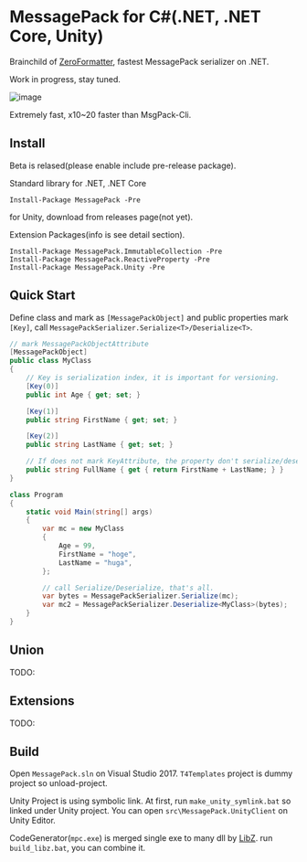 MessagePack for C#(.NET, .NET Core, Unity)
===
Brainchild of [ZeroFormatter](https://github.com/neuecc/ZeroFormatter/), fastest MessagePack serializer on .NET.

Work in progress, stay tuned.

![image](https://cloud.githubusercontent.com/assets/46207/23337257/9bf22222-fc2a-11e6-888f-20d0451a526e.png)

Extremely fast, x10~20 faster than MsgPack-Cli.

Install
---
Beta is relased(please enable include pre-release package).

Standard library for .NET, .NET Core

```
Install-Package MessagePack -Pre
```

for Unity, download from releases page(not yet).

Extension Packages(info is see detail section).

```
Install-Package MessagePack.ImmutableCollection -Pre
Install-Package MessagePack.ReactiveProperty -Pre
Install-Package MessagePack.Unity -Pre
```

Quick Start
---
Define class and mark as `[MessagePackObject]` and public properties mark `[Key]`, call `MessagePackSerializer.Serialize<T>/Deserialize<T>`. 

```csharp
// mark MessagePackObjectAttribute
[MessagePackObject]
public class MyClass
{
    // Key is serialization index, it is important for versioning.
    [Key(0)]
    public int Age { get; set; }

    [Key(1)]
    public string FirstName { get; set; }

    [Key(2)]
    public string LastName { get; set; }

    // If does not mark KeyAttribute, the property don't serialize/deserialize it.
    public string FullName { get { return FirstName + LastName; } }
}

class Program
{
    static void Main(string[] args)
    {
        var mc = new MyClass
        {
            Age = 99,
            FirstName = "hoge",
            LastName = "huga",
        };

		// call Serialize/Deserialize, that's all.
        var bytes = MessagePackSerializer.Serialize(mc);
        var mc2 = MessagePackSerializer.Deserialize<MyClass>(bytes);
    }
}
```

 Union
---
TODO:

Extensions
---
TODO:


Build
---
Open `MessagePack.sln` on Visual Studio 2017. `T4Templates` project is dummy project so unload-project. 

Unity Project is using symbolic link. At first, run `make_unity_symlink.bat` so linked under Unity project. You can open `src\MessagePack.UnityClient` on Unity Editor.

CodeGenerator(`mpc.exe`) is merged single exe to many dll by [LibZ](https://github.com/MiloszKrajewski/LibZ). run `build_libz.bat`, you can combine it.